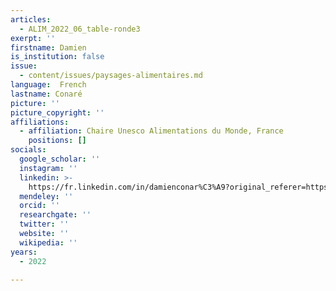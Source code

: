 ```yaml
---
articles:
  - ALIM_2022_06_table-ronde3
exerpt: ''
firstname: Damien
is_institution: false
issue:
  - content/issues/paysages-alimentaires.md
language:  French
lastname: Conaré
picture: ''
picture_copyright: ''
affiliations:
  - affiliation: Chaire Unesco Alimentations du Monde, France
    positions: []
socials:
  google_scholar: ''
  instagram: ''
  linkedin: >-
    https://fr.linkedin.com/in/damienconar%C3%A9?original_referer=https%3A%2F%2Fwww.google.com%2F
  mendeley: ''
  orcid: ''
  researchgate: ''
  twitter: ''
  website: ''
  wikipedia: ''
years:
  - 2022

---
```

